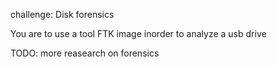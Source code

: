 challenge: Disk forensics

You are to use a tool FTK image inorder to analyze a usb drive

TODO:
    more reasearch on forensics

